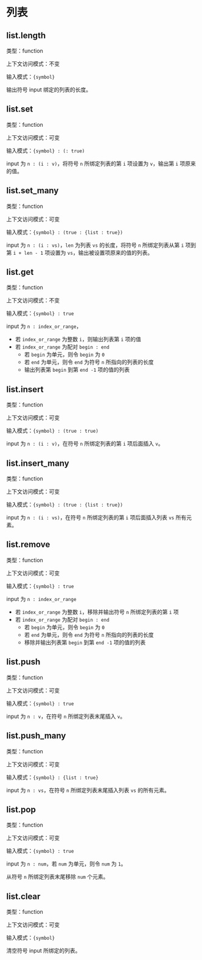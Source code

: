 # 列表

## list.length

类型：function

上下文访问模式：不变

输入模式：`{symbol}`

输出符号 input 绑定的列表的长度。

## list.set

类型：function

上下文访问模式：可变

输入模式：`{symbol} : (: true)`

input 为 `n : (i : v)`，将符号 `n` 所绑定列表的第 `i` 项设置为 `v`，输出第 `i` 项原来的值。

## list.set_many

类型：function

上下文访问模式：可变

输入模式：`{symbol} : (true : {list : true})`

input 为 `n : (i : vs)`，`len` 为列表 `vs` 的长度，将符号 `n` 所绑定列表从第 `i` 项到第 `i + len - 1` 项设置为 `vs`，输出被设置项原来的值的列表。

## list.get

类型：function

上下文访问模式：不变

输入模式：`{symbol} : true`

input 为 `n : index_or_range`，

- 若 `index_or_range` 为整数 `i`，则输出列表第 `i` 项的值
- 若 `index_or_range` 为配对 `begin : end`
  - 若 `begin` 为单元，则令 `begin` 为 `0`
  - 若 `end` 为单元，则令 `end` 为符号 `n` 所指向的列表的长度
  - 输出列表第 `begin` 到第 `end -1` 项的值的列表

## list.insert

类型：function

上下文访问模式：可变

输入模式：`{symbol} : (true : true)`

input 为 `n : (i : v)`，在符号 `n` 所绑定列表的第 `i` 项后面插入 `v`。

## list.insert_many

类型：function

上下文访问模式：可变

输入模式：`{symbol} : (true : {list : true})`

input 为 `n : (i : vs)`，在符号 `n` 所绑定列表的第 `i` 项后面插入列表 `vs` 所有元素。

## list.remove

类型：function

上下文访问模式：可变

输入模式：`{symbol} : true`

input 为 `n : index_or_range`

- 若 `index_or_range` 为整数 `i`，移除并输出符号 `n` 所绑定列表的第 `i` 项
- 若 `index_or_range` 为配对 `begin : end`
  - 若 `begin` 为单元，则令 `begin` 为 `0`
  - 若 `end` 为单元，则令 `end` 为符号 `n` 所指向的列表的长度
  - 移除并输出列表第 `begin` 到第 `end -1` 项的值的列表

## list.push

类型：function

上下文访问模式：可变

输入模式：`{symbol} : true`

input 为 `n : v`，在符号 `n` 所绑定列表末尾插入 `v`。

## list.push_many

类型：function

上下文访问模式：可变

输入模式：`{symbol} : {list : true}`

input 为 `n : vs`，在符号 `n` 所绑定列表末尾插入列表 `vs` 的所有元素。

## list.pop

类型：function

上下文访问模式：可变

输入模式：`{symbol} : true`

input 为 `n : num`，若 `num` 为单元，则令 `num` 为 `1`。

从符号 `n` 所绑定列表末尾移除 `num` 个元素。

## list.clear

类型：function

上下文访问模式：可变

输入模式：`{symbol}`

清空符号 input 所绑定的列表。
